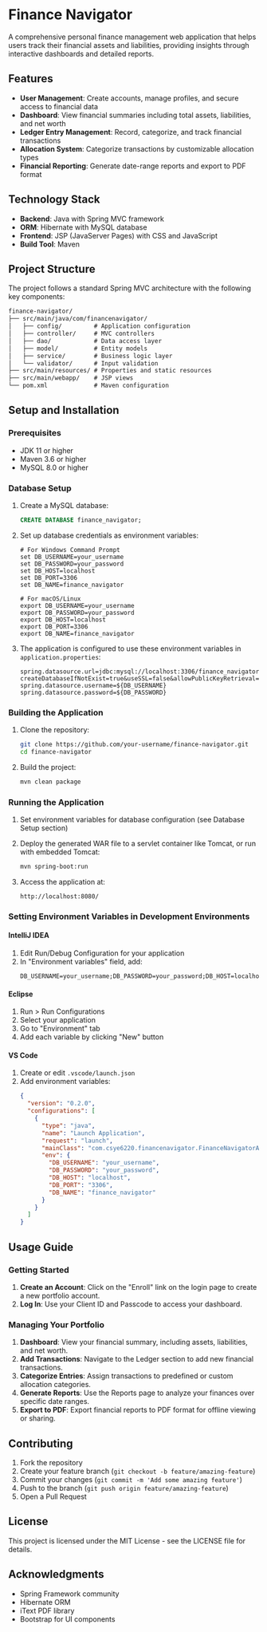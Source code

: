 # Finance Navigator

A comprehensive personal finance management web application that helps users track their financial assets and liabilities, providing insights through interactive dashboards and detailed reports.

## Features

- **User Management**: Create accounts, manage profiles, and secure access to financial data
- **Dashboard**: View financial summaries including total assets, liabilities, and net worth
- **Ledger Entry Management**: Record, categorize, and track financial transactions
- **Allocation System**: Categorize transactions by customizable allocation types
- **Financial Reporting**: Generate date-range reports and export to PDF format

## Technology Stack

- **Backend**: Java with Spring MVC framework
- **ORM**: Hibernate with MySQL database
- **Frontend**: JSP (JavaServer Pages) with CSS and JavaScript
- **Build Tool**: Maven


## Project Structure

The project follows a standard Spring MVC architecture with the following key components:

```txt
finance-navigator/
├── src/main/java/com/financenavigator/
│   ├── config/         # Application configuration
│   ├── controller/     # MVC controllers
│   ├── dao/            # Data access layer
│   ├── model/          # Entity models
│   ├── service/        # Business logic layer
│   └── validator/      # Input validation
├── src/main/resources/ # Properties and static resources
├── src/main/webapp/    # JSP views
└── pom.xml             # Maven configuration
```

## Setup and Installation

### Prerequisites

- JDK 11 or higher
- Maven 3.6 or higher
- MySQL 8.0 or higher

### Database Setup

1. Create a MySQL database:
   ```sql
   CREATE DATABASE finance_navigator;
   ```

2. Set up database credentials as environment variables:
   ```properties
   # For Windows Command Prompt
   set DB_USERNAME=your_username
   set DB_PASSWORD=your_password
   set DB_HOST=localhost
   set DB_PORT=3306
   set DB_NAME=finance_navigator

   # For macOS/Linux
   export DB_USERNAME=your_username
   export DB_PASSWORD=your_password
   export DB_HOST=localhost
   export DB_PORT=3306
   export DB_NAME=finance_navigator
   ```

3. The application is configured to use these environment variables in `application.properties`:
   ```properties
   spring.datasource.url=jdbc:mysql://localhost:3306/finance_navigator?createDatabaseIfNotExist=true&useSSL=false&allowPublicKeyRetrieval=true&serverTimezone=UTC
   spring.datasource.username=${DB_USERNAME}
   spring.datasource.password=${DB_PASSWORD}
   ```

### Building the Application

1. Clone the repository:
   ```bash
   git clone https://github.com/your-username/finance-navigator.git
   cd finance-navigator
   ```

2. Build the project:
   ```bash
   mvn clean package
   ```

### Running the Application

1. Set environment variables for database configuration (see Database Setup section)

2. Deploy the generated WAR file to a servlet container like Tomcat, or run with embedded Tomcat:
   ```bash
   mvn spring-boot:run
   ```

3. Access the application at:
   ```
   http://localhost:8080/
   ```

### Setting Environment Variables in Development Environments

#### IntelliJ IDEA
1. Edit Run/Debug Configuration for your application
2. In "Environment variables" field, add:
   ```
   DB_USERNAME=your_username;DB_PASSWORD=your_password;DB_HOST=localhost;DB_PORT=3306;DB_NAME=finance_navigator
   ```

#### Eclipse
1. Run > Run Configurations
2. Select your application
3. Go to "Environment" tab
4. Add each variable by clicking "New" button

#### VS Code
1. Create or edit `.vscode/launch.json`
2. Add environment variables:
   ```json
   {
     "version": "0.2.0",
     "configurations": [
       {
         "type": "java",
         "name": "Launch Application",
         "request": "launch",
         "mainClass": "com.csye6220.financenavigator.FinanceNavigatorApplication",
         "env": {
           "DB_USERNAME": "your_username",
           "DB_PASSWORD": "your_password",
           "DB_HOST": "localhost",
           "DB_PORT": "3306",
           "DB_NAME": "finance_navigator"
         }
       }
     ]
   }
   ```

## Usage Guide

### Getting Started

1. **Create an Account**: Click on the "Enroll" link on the login page to create a new portfolio account.
2. **Log In**: Use your Client ID and Passcode to access your dashboard.

### Managing Your Portfolio

1. **Dashboard**: View your financial summary, including assets, liabilities, and net worth.
2. **Add Transactions**: Navigate to the Ledger section to add new financial transactions.
3. **Categorize Entries**: Assign transactions to predefined or custom allocation categories.
4. **Generate Reports**: Use the Reports page to analyze your finances over specific date ranges.
5. **Export to PDF**: Export financial reports to PDF format for offline viewing or sharing.

## Contributing

1. Fork the repository
2. Create your feature branch (`git checkout -b feature/amazing-feature`)
3. Commit your changes (`git commit -m 'Add some amazing feature'`)
4. Push to the branch (`git push origin feature/amazing-feature`)
5. Open a Pull Request

## License

This project is licensed under the MIT License - see the LICENSE file for details.

## Acknowledgments

- Spring Framework community
- Hibernate ORM
- iText PDF library
- Bootstrap for UI components